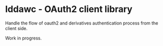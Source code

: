 # Iddawc - OAuth2 client library

Handle the flow of oauth2 and derivatives authentication process from the client side.

Work in progress.
